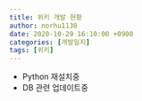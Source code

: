```yaml
---
title: 위키 개발 현황
author: norhu1130
date: 2020-10-29 16:10:00 +0900
categories: [개발일지]
tags: [위키]
---
```


- Python 재설치중
- DB 관련 업데이트중
